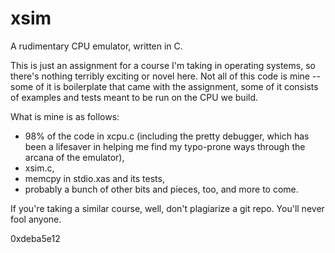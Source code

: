 # xsim
A rudimentary CPU emulator, written in C.

This is just an assignment for a course I'm taking in operating systems,
so there's nothing terribly exciting or novel here. Not all of this
code is mine -- some of it is boilerplate that came with the assignment,
some of it consists of examples and tests meant to be run on the CPU
we build.

What is mine is as follows:
- 98% of the code in xcpu.c (including the pretty debugger, which has been
a lifesaver in helping me find my typo-prone ways through the arcana of the
emulator),
- xsim.c,
- memcpy in stdio.xas and its tests,
- probably a bunch of other bits and pieces, too, and more to come.

If you're taking a similar course, well, don't plagiarize a git repo.
You'll never fool anyone.

0xdeba5e12


